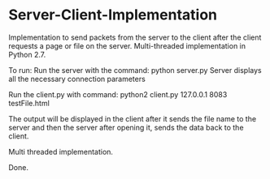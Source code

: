 # Server-Client-Implementation
Implementation to send packets from the server to the client after the client requests a page or file on the server. 
Multi-threaded implementation in Python 2.7.

To run:
Run the server with the command: python server.py
	Server displays all the necessary connection parameters

Run the client.py with command: python2 client.py 127.0.0.1 8083 testFile.html

The output will be displayed in the client after it sends the file name to the server and then the server after opening it, sends the data back to the client.

Multi threaded implementation.

Done.
